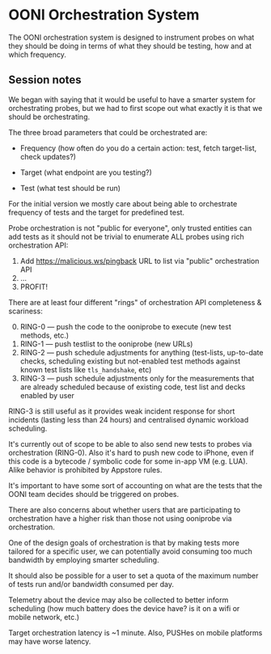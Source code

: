 # OONI Orchestration System

The OONI orchestration system is designed to instrument probes on what they
should be doing in terms of what they should be testing, how and at which
frequency.

## Session notes

We began with saying that it would be useful to have a smarter system for
orchestrating probes, but we had to first scope out what exactly it is that we
should be orchestrating.

The three broad parameters that could be orchestrated are:

* Frequency (how often do you do a certain action: test, fetch target-list, check updates?)

* Target (what endpoint are you testing?)

* Test (what test should be run)

For the initial version we mostly care about being able to orchestrate
frequency of tests and the target for predefined test.

Probe orchestration is not "public for everyone", only trusted entities can add
tests as it should not be trivial to enumerate ALL probes using rich
orchestration API:

1. Add https://malicious.ws/pingback URL to list via "public" orchestration API
2. …
3. PROFIT!

There are at least four different "rings" of orchestration API completeness & scariness:

0. RING-0 — push the code to the ooniprobe to execute (new test methods, etc.)
1. RING-1 — push testlist to the ooniprobe (new URLs)
2. RING-2 — push schedule adjustments for anything (test-lists, up-to-date checks, scheduling existing but not-enabled test methods against known test lists like `tls_handshake`, etc)
3. RING-3 — push schedule adjustments only for the measurements that are already scheduled because of existing code, test list and decks enabled by user

RING-3 is still useful as it provides weak incident response for short incidents (lasting less than 24 hours) and centralised dynamic workload scheduling.

It's currently out of scope to be able to also send new tests to probes via
orchestration (RING-0).  Also it's hard to push new code to iPhone, even if this code is
a bytecode / symbolic code for some in-app VM (e.g. LUA). Alike behavior is
prohibited by Appstore rules.

It's important to have some sort of accounting on what are the tests that the
OONI team decides should be triggered on probes.

There are also concerns about whether users that are participating to
orchestration have a higher risk than those not using ooniprobe via
orchestration.

One of the design goals of orchestration is that by making tests more tailored
for a specific user, we can potentially avoid consuming too much bandwidth by
employing smarter scheduling.

It should also be possible for a user to set a quota of the maximum number of
tests run and/or bandwidth consumed per day.

Telemetry about the device may also be collected to better inform scheduling
(how much battery does the device have? is it on a wifi or mobile network,
etc.)

Target orchestration latency is ~1 minute. Also, PUSHes on mobile platforms may have worse latency.
